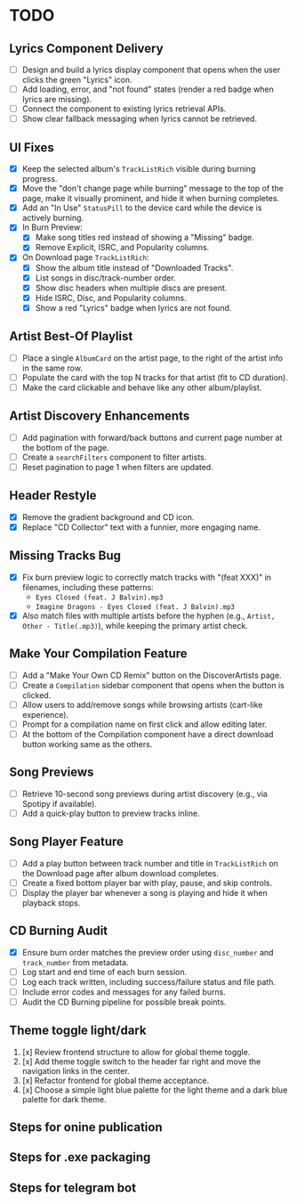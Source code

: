 # TODO

## Lyrics Component Delivery
- [ ] Design and build a lyrics display component that opens when the user clicks the green "Lyrics" icon.
- [ ] Add loading, error, and "not found" states (render a red badge when lyrics are missing).
- [ ] Connect the component to existing lyrics retrieval APIs.
- [ ] Show clear fallback messaging when lyrics cannot be retrieved.

## UI Fixes
- [x] Keep the selected album's `TrackListRich` visible during burning progress.
- [x] Move the "don't change page while burning" message to the top of the page, make it visually prominent, and hide it when burning completes.
- [x] Add an "In Use" `StatusPill` to the device card while the device is actively burning.
- [x] In Burn Preview:
  - [x] Make song titles red instead of showing a "Missing" badge.
  - [x] Remove Explicit, ISRC, and Popularity columns.
 - [x] On Download page `TrackListRich`:
   - [x] Show the album title instead of "Downloaded Tracks".
   - [x] List songs in disc/track-number order.
   - [x] Show disc headers when multiple discs are present.
   - [x] Hide ISRC, Disc, and Popularity columns.
   - [x] Show a red "Lyrics" badge when lyrics are not found.

## Artist Best-Of Playlist
- [ ] Place a single `AlbumCard` on the artist page, to the right of the artist info in the same row.
- [ ] Populate the card with the top N tracks for that artist (fit to CD duration).
- [ ] Make the card clickable and behave like any other album/playlist.

## Artist Discovery Enhancements
- [ ] Add pagination with forward/back buttons and current page number at the bottom of the page.
- [ ] Create a `searchFilters` component to filter artists.
- [ ] Reset pagination to page 1 when filters are updated.

## Header Restyle
- [x] Remove the gradient background and CD icon.
- [x] Replace "CD Collector" text with a funnier, more engaging name.

## Missing Tracks Bug
- [x] Fix burn preview logic to correctly match tracks with "(feat XXX)" in filenames, including these patterns:
  - `Eyes Closed (feat. J Balvin).mp3`
  - `Imagine Dragons - Eyes Closed (feat. J Balvin).mp3`
 - [x] Also match files with multiple artists before the hyphen (e.g., `Artist, Other - Title(.mp3)`), while keeping the primary artist check.

## Make Your Compilation Feature
- [ ] Add a "Make Your Own CD Remix" button on the DiscoverArtists page.
- [ ] Create a `Compilation` sidebar component that opens when the button is clicked.
- [ ] Allow users to add/remove songs while browsing artists (cart-like experience).
- [ ] Prompt for a compilation name on first click and allow editing later.
- [ ] At the bottom of the Compilation component have a direct download button working same as the others.

## Song Previews
- [ ] Retrieve 10-second song previews during artist discovery (e.g., via Spotipy if available).
- [ ] Add a quick-play button to preview tracks inline.

## Song Player Feature
- [ ] Add a play button between track number and title in `TrackListRich` on the Download page after album download completes.
- [ ] Create a fixed bottom player bar with play, pause, and skip controls.
- [ ] Display the player bar whenever a song is playing and hide it when playback stops.

## CD Burning Audit
- [x] Ensure burn order matches the preview order using `disc_number` and `track_number` from metadata.
- [ ] Log start and end time of each burn session.
- [ ] Log each track written, including success/failure status and file path.
- [ ] Include error codes and messages for any failed burns.
- [ ] Audit the CD Burning pipeline for possible break points.

## Theme toggle light/dark
1. [x] Review frontend structure to allow for global theme toggle.
2. [x] Add theme toggle switch to the header far right and move the navigation links in the center.
3. [x] Refactor frontend for global theme acceptance.
4. [x] Choose a simple light blue palette for the light theme and a dark blue palette for dark theme.


## Steps for onine publication 

## Steps for .exe packaging

## Steps for telegram bot
